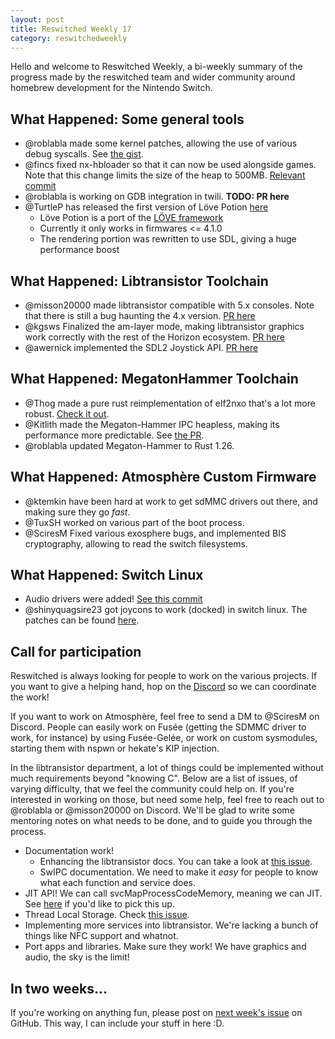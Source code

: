 ```yaml
---
layout: post
title: Reswitched Weekly 17
category: reswitchedweekly
---
```


Hello and welcome to Reswitched Weekly, a bi-weekly summary of the progress
made by the reswitched team and wider community around homebrew development for
the Nintendo Switch.

## What Happened: Some general tools

- @roblabla made some kernel patches, allowing the use of various debug
  syscalls. See [the gist](https://gist.github.com/roblabla/440f3ceaa0b2d3ca530c2a43fe258420).
- @fincs fixed nx-hbloader so that it can now be used alongside games. Note that
  this change limits the size of the heap to 500MB.
  [Relevant commit](https://github.com/switchbrew/nx-hbloader/commit/d6e56d487f4624237407c395b93d53bfa6e44cf6)
- @roblabla is working on GDB integration in twili. **TODO: PR here**
- @TurtleP has released the first version of Löve Potion [here](https://github.com/TurtleP/LovePotion/releases/tag/switch-1.0.0)
    - Löve Potion is a port of the [LÖVE framework](https://love2d.org)
    - Currently it only works in firmwares <= 4.1.0
    - The rendering portion was rewritten to use SDL, giving a huge performance boost

## What Happened: Libtransistor Toolchain

- @misson20000 made libtransistor compatible with 5.x consoles. Note that there
  is still a bug haunting the 4.x version. [PR here](https://github.com/reswitched/libtransistor/pull/151)
- @kgsws Finalized the am-layer mode, making libtransistor graphics work
  correctly with the rest of the Horizon ecosystem. [PR here](https://github.com/reswitched/libtransistor/pull/148)
- @awernick implemented the SDL2 Joystick API. [PR here](https://github.com/reswitched/sdl-libtransistor/pull/3)

## What Happened: MegatonHammer Toolchain

- @Thog made a pure rust reimplementation of elf2nxo that's a lot more robust.
  [Check it out](https://github.com/MegatonHammer/elf2nxo).
- @Kitlith made the Megaton-Hammer IPC heapless, making its performance more
  predictable. See [the PR](https://github.com/MegatonHammer/megaton-hammer/pull/27).
- @roblabla updated Megaton-Hammer to Rust 1.26.

## What Happened: Atmosphère Custom Firmware

- @ktemkin have been hard at work to get sdMMC drivers out there, and making
  sure they go *fast*.
- @TuxSH worked on various part of the boot process.
- @SciresM Fixed various exosphere bugs, and implemented BIS cryptography,
  allowing to read the switch filesystems.

## What Happened: Switch Linux

- Audio drivers were added! [See this commit](https://github.com/tardyp/switch-linux/commit/9ab9a019fdf1275f1dd6b911bd7f37cb49738cbe)
- @shinyquagsire23 got joycons to work (docked) in switch linux. The patches can
  be found [here](https://github.com/shinyquagsire23/Switch-Linux/commit/1580857997fb6d77f2f9b63f23d95ad68f420210).

## Call for participation

Reswitched is always looking for people to work on the various projects. If you
want to give a helping hand, hop on the [Discord] so we can coordinate the work!

If you want to work on Atmosphère, feel free to send a DM to @SciresM on
Discord. People can easily work on Fusée (getting the SDMMC driver to work, for
instance) by using Fusée-Gelée, or work on custom sysmodules, starting them with
nspwn or hekate's KIP injection.

In the libtransistor department, a lot of things could be implemented without
much requirements beyond "knowing C". Below are a list of issues, of varying
difficulty, that we feel the community could help on. If you're interested in
working on those, but need some help, feel free to reach out to @roblabla or
@misson20000 on Discord. We'll be glad to write some mentoring notes on what
needs to be done, and to guide you through the process.

- Documentation work!
  - Enhancing the libtransistor docs. You can take a look at
	[this issue](https://github.com/reswitched/libtransistor/issues/89).
  - SwIPC documentation. We need to make it *easy* for people to know what each
	function and service does.
- JIT API! We can call svcMapProcessCodeMemory, meaning we can
  JIT. See [here](https://github.com/reswitched/libtransistor/issues/119) if
  you'd like to pick this up.
- Thread Local Storage. Check [this issue](https://github.com/reswitched/libtransistor/issues/91).
- Implementing more services into libtransistor. We're lacking a bunch of things
  like NFC support and whatnot.
- Port apps and libraries. Make sure they work! We have graphics and audio, the
  sky is the limit!

## In two weeks...

If you're working on anything fun, please post on [next week's issue] on GitHub.
This way, I can include your stuff in here :D.

[next week's issue]: https://github.com/ReswitchedWeekly/ReswitchedWeekly.github.io/issues/38
[Discord]: https://discordapp.com/invite/DThbZ7z
